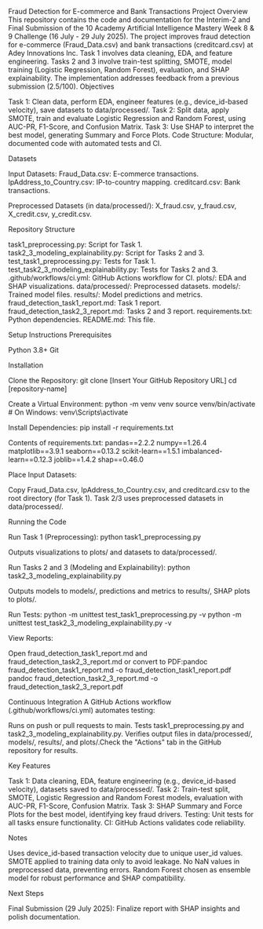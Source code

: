 Fraud Detection for E-commerce and Bank Transactions
Project Overview
This repository contains the code and documentation for the Interim-2 and Final Submission of the 10 Academy Artificial Intelligence Mastery Week 8 & 9 Challenge (16 July - 29 July 2025). The project improves fraud detection for e-commerce (Fraud_Data.csv) and bank transactions (creditcard.csv) at Adey Innovations Inc. Task 1 involves data cleaning, EDA, and feature engineering. Tasks 2 and 3 involve train-test splitting, SMOTE, model training (Logistic Regression, Random Forest), evaluation, and SHAP explainability. The implementation addresses feedback from a previous submission (2.5/100).
Objectives

Task 1: Clean data, perform EDA, engineer features (e.g., device_id-based velocity), save datasets to data/processed/.
Task 2: Split data, apply SMOTE, train and evaluate Logistic Regression and Random Forest, using AUC-PR, F1-Score, and Confusion Matrix.
Task 3: Use SHAP to interpret the best model, generating Summary and Force Plots.
Code Structure: Modular, documented code with automated tests and CI.

Datasets

Input Datasets:
Fraud_Data.csv: E-commerce transactions.
IpAddress_to_Country.csv: IP-to-country mapping.
creditcard.csv: Bank transactions.


Preprocessed Datasets (in data/processed/): X_fraud.csv, y_fraud.csv, X_credit.csv, y_credit.csv.

Repository Structure

task1_preprocessing.py: Script for Task 1.
task2_3_modeling_explainability.py: Script for Tasks 2 and 3.
test_task1_preprocessing.py: Tests for Task 1.
test_task2_3_modeling_explainability.py: Tests for Tasks 2 and 3.
.github/workflows/ci.yml: GitHub Actions workflow for CI.
plots/: EDA and SHAP visualizations.
data/processed/: Preprocessed datasets.
models/: Trained model files.
results/: Model predictions and metrics.
fraud_detection_task1_report.md: Task 1 report.
fraud_detection_task2_3_report.md: Tasks 2 and 3 report.
requirements.txt: Python dependencies.
README.md: This file.

Setup Instructions
Prerequisites

Python 3.8+
Git

Installation

Clone the Repository:
git clone [Insert Your GitHub Repository URL]
cd [repository-name]


Create a Virtual Environment:
python -m venv venv
source venv/bin/activate  # On Windows: venv\Scripts\activate


Install Dependencies:
pip install -r requirements.txt

Contents of requirements.txt:
pandas==2.2.2
numpy==1.26.4
matplotlib==3.9.1
seaborn==0.13.2
scikit-learn==1.5.1
imbalanced-learn==0.12.3
joblib==1.4.2
shap==0.46.0


Place Input Datasets:

Copy Fraud_Data.csv, IpAddress_to_Country.csv, and creditcard.csv to the root directory (for Task 1).
Task 2/3 uses preprocessed datasets in data/processed/.



Running the Code

Run Task 1 (Preprocessing):
python task1_preprocessing.py


Outputs visualizations to plots/ and datasets to data/processed/.


Run Tasks 2 and 3 (Modeling and Explainability):
python task2_3_modeling_explainability.py


Outputs models to models/, predictions and metrics to results/, SHAP plots to plots/.


Run Tests:
python -m unittest test_task1_preprocessing.py -v
python -m unittest test_task2_3_modeling_explainability.py -v


View Reports:

Open fraud_detection_task1_report.md and fraud_detection_task2_3_report.md or convert to PDF:pandoc fraud_detection_task1_report.md -o fraud_detection_task1_report.pdf
pandoc fraud_detection_task2_3_report.md -o fraud_detection_task2_3_report.pdf





Continuous Integration
A GitHub Actions workflow (.github/workflows/ci.yml) automates testing:

Runs on push or pull requests to main.
Tests task1_preprocessing.py and task2_3_modeling_explainability.py.
Verifies output files in data/processed/, models/, results/, and plots/.Check the "Actions" tab in the GitHub repository for results.

Key Features

Task 1: Data cleaning, EDA, feature engineering (e.g., device_id-based velocity), datasets saved to data/processed/.
Task 2: Train-test split, SMOTE, Logistic Regression and Random Forest models, evaluation with AUC-PR, F1-Score, Confusion Matrix.
Task 3: SHAP Summary and Force Plots for the best model, identifying key fraud drivers.
Testing: Unit tests for all tasks ensure functionality.
CI: GitHub Actions validates code reliability.

Notes

Uses device_id-based transaction velocity due to unique user_id values.
SMOTE applied to training data only to avoid leakage.
No NaN values in preprocessed data, preventing errors.
Random Forest chosen as ensemble model for robust performance and SHAP compatibility.

Next Steps

Final Submission (29 July 2025): Finalize report with SHAP insights and polish documentation.

